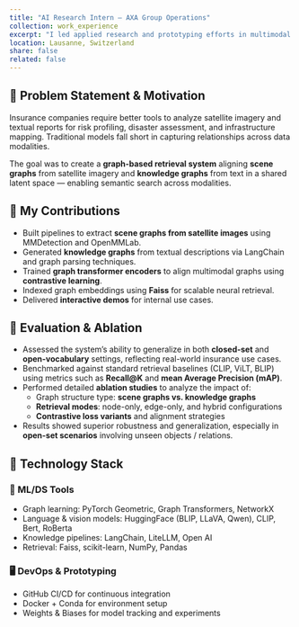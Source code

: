 ```yaml
---
title: "AI Research Intern — AXA Group Operations"
collection: work_experience
excerpt: "I led applied research and prototyping efforts in multimodal AI, focusing on cross-modal representation learning, graph-based embeddings, and neural search systems. I developed scalable pipelines to generate scene graphs from satellite imagery and knowledge graphs from textual data, and to align their graph embeddings in a shared representation space."
location: Lausanne, Switzerland
share: false
related: false
---
```


## 🧠 Problem Statement & Motivation

Insurance companies require better tools to analyze satellite imagery and textual reports for risk profiling, disaster assessment, and infrastructure mapping. Traditional models fall short in capturing relationships across data modalities.

The goal was to create a **graph-based retrieval system** aligning **scene graphs** from satellite imagery and **knowledge graphs** from text in a shared latent space — enabling semantic search across modalities.

## 🔧 My Contributions

- Built pipelines to extract **scene graphs from satellite images** using MMDetection and OpenMMLab.
- Generated **knowledge graphs** from textual descriptions via LangChain and graph parsing techniques.
- Trained **graph transformer encoders** to align multimodal graphs using **contrastive learning**.
- Indexed graph embeddings using **Faiss** for scalable neural retrieval.
- Delivered **interactive demos** for internal use cases.

## 🧪 Evaluation & Ablation

- Assessed the system’s ability to generalize in both **closed-set** and **open-vocabulary** settings, reflecting real-world insurance use cases.
- Benchmarked against standard retrieval baselines (CLIP, ViLT, BLIP) using metrics such as **Recall@K** and **mean Average Precision (mAP)**.
- Performed detailed **ablation studies** to analyze the impact of:
  - Graph structure type: **scene graphs vs. knowledge graphs**
  - **Retrieval modes**: node-only, edge-only, and hybrid configurations
  - **Contrastive loss variants** and alignment strategies
- Results showed superior robustness and generalization, especially in **open-set scenarios** involving unseen objects / relations.


## 🚀 Technology Stack

### 🧠 ML/DS Tools
- Graph learning: PyTorch Geometric, Graph Transformers, NetworkX  
- Language & vision models: HuggingFace (BLIP, LLaVA, Qwen), CLIP, Bert, RoBerta 
- Knowledge pipelines: LangChain, LiteLLM, Open AI 
- Retrieval: Faiss, scikit-learn, NumPy, Pandas  

### 🖥️ DevOps & Prototyping
- GitHub CI/CD for continuous integration  
- Docker + Conda for environment setup  
- Weights & Biases for model tracking and experiments
